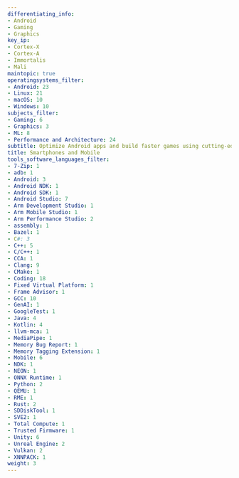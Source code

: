 ```yaml
---
differentiating_info:
- Android
- Gaming
- Graphics
key_ip:
- Cortex-X
- Cortex-A
- Immortalis
- Mali
maintopic: true
operatingsystems_filter:
- Android: 23
- Linux: 21
- macOS: 10
- Windows: 10
subjects_filter:
- Gaming: 6
- Graphics: 3
- ML: 8
- Performance and Architecture: 24
subtitle: Optimize Android apps and build faster games using cutting-edge Arm tech
title: Smartphones and Mobile
tools_software_languages_filter:
- 7-Zip: 1
- adb: 1
- Android: 3
- Android NDK: 1
- Android SDK: 1
- Android Studio: 7
- Arm Development Studio: 1
- Arm Mobile Studio: 1
- Arm Performance Studio: 2
- assembly: 1
- Bazel: 1
- C#: 3
- C++: 5
- C/C++: 1
- CCA: 1
- Clang: 9
- CMake: 1
- Coding: 18
- Fixed Virtual Platform: 1
- Frame Advisor: 1
- GCC: 10
- GenAI: 1
- GoogleTest: 1
- Java: 4
- Kotlin: 4
- llvm-mca: 1
- MediaPipe: 1
- Memory Bug Report: 1
- Memory Tagging Extension: 1
- Mobile: 6
- NDK: 1
- NEON: 1
- ONNX Runtime: 1
- Python: 2
- QEMU: 1
- RME: 1
- Rust: 2
- SDDiskTool: 1
- SVE2: 1
- Total Compute: 1
- Trusted Firmware: 1
- Unity: 6
- Unreal Engine: 2
- Vulkan: 2
- XNNPACK: 1
weight: 3
---
```

